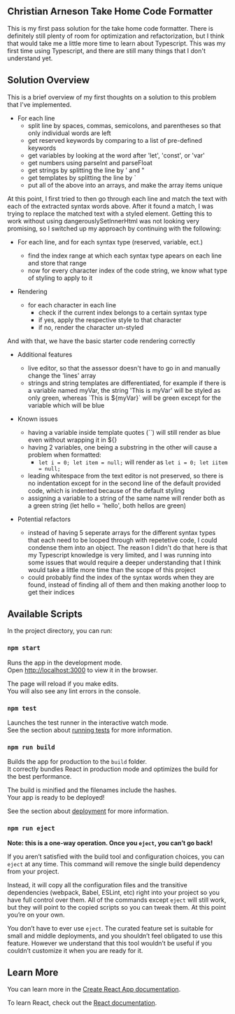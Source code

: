 ## Christian Arneson Take Home Code Formatter
This is my first pass solution for the take home code formatter. There is definitely still plenty of room for optimization and refactorization, but I think that would take me a little more time to learn about Typescript. This was my first time using Typescript, and there are still many things that I don't understand yet.

## Solution Overview
This is a brief overview of my first thoughts on a solution to this problem that I've implemented.
- For each line
    - split line by spaces, commas, semicolons, and parentheses so that only individual words are left
    - get reserved keywords by comparing to a list of pre-defined keywords
    - get variables by looking at the word after 'let', 'const', or 'var'
    - get numbers using parseInt and parseFloat
    - get strings by splitting the line by ' and "
    - get templates by splitting the line by `
    - put all of the above into an arrays, and make the array items unique

At this point, I first tried to then go through each line and match the text with each of the extracted syntax words above. After it found a match, I was trying to replace the matched text with a styled <span> element. Getting this to work without using dangerouslySetInnerHtml was not looking very promising, so I switched up my approach by continuing with the following:

- For each line, and for each syntax type (reserved, variable, ect.)
    - find the index range at which each syntax type apears on each line and store that range
    - now for every character index of the code string, we know what type of styling to apply to it

- Rendering
    - for each character in each line
        - check if the current index belongs to a certain syntax type
        - if yes, apply the respective style to that character
        - if no, render the character un-styled

And with that, we have the basic starter code rendering correctly

- Additional features
    - live editor, so that the assessor doesn't have to go in and manually change the 'lines' array
    - strings and string templates are differentiated, for example if there is a variable named myVar, the string 'This is myVar' will be styled as only green, whereas \`This is ${myVar}\` will be green except for the variable which will be blue

- Known issues
    - having a variable inside template quotes (``) will still render as blue even without wrapping it in ${}
    - having 2 variables, one being a substring in the other will cause a problem when formatted:
        - `let i = 0; let item = null;` will render as `let i = 0; let iitem = null;`
    - leading whitespace from the text editor is not preserved, so there is no indentation except for in the second line of the default provided code, which is indented because of the default styling
    - assigning a variable to a string of the same name will render both as a green string (let hello = 'hello', both hellos are green)

- Potential refactors
    - instead of having 5 seperate arrays for the different syntax types that each need to be looped through with repetetive code, I could condense them into an object. The reason I didn't do that here is that my Typescript knowledge is very limited, and I was running into some issues that would require a deeper understanding that I think would take a little more time than the scope of this project
    - could probably find the index of the syntax words when they are found, instead of finding all of them and then making another loop to get their indices

## Available Scripts

In the project directory, you can run:

### `npm start`

Runs the app in the development mode.\
Open [http://localhost:3000](http://localhost:3000) to view it in the browser.

The page will reload if you make edits.\
You will also see any lint errors in the console.

### `npm test`

Launches the test runner in the interactive watch mode.\
See the section about [running tests](https://facebook.github.io/create-react-app/docs/running-tests) for more information.

### `npm run build`

Builds the app for production to the `build` folder.\
It correctly bundles React in production mode and optimizes the build for the best performance.

The build is minified and the filenames include the hashes.\
Your app is ready to be deployed!

See the section about [deployment](https://facebook.github.io/create-react-app/docs/deployment) for more information.

### `npm run eject`

**Note: this is a one-way operation. Once you `eject`, you can’t go back!**

If you aren’t satisfied with the build tool and configuration choices, you can `eject` at any time. This command will remove the single build dependency from your project.

Instead, it will copy all the configuration files and the transitive dependencies (webpack, Babel, ESLint, etc) right into your project so you have full control over them. All of the commands except `eject` will still work, but they will point to the copied scripts so you can tweak them. At this point you’re on your own.

You don’t have to ever use `eject`. The curated feature set is suitable for small and middle deployments, and you shouldn’t feel obligated to use this feature. However we understand that this tool wouldn’t be useful if you couldn’t customize it when you are ready for it.

## Learn More

You can learn more in the [Create React App documentation](https://facebook.github.io/create-react-app/docs/getting-started).

To learn React, check out the [React documentation](https://reactjs.org/).
